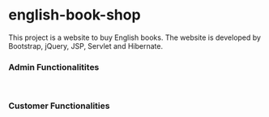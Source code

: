 # english-book-shop
This project is a website to buy English books. The website is developed by Bootstrap, jQuery, JSP, Servlet and Hibernate.
### Admin Functionalitites
<p align="center">
  <img src="blob/a1.png" alt="">
  <img src="blob/a2.png" alt="">
  <img src="blob/book_create.png" alt="">
  <img src="blob/book_edit.png" alt="">
  <img src="blob/order_list.png" alt="">
  <img src="blob/order_detail.png" alt="">
  <img src="blob/order_edit.png" alt="">
  <img src="blob/order_edit_add.png" alt="">
  <img src="blob/order_delete.png" alt="">
  <img src="blob/a2.png" alt="">
</p>


### Customer Functionalities
<p align="center">
  <img src="blob/1.png" alt="">
  <img src="blob/2.png"  alt="">
  <img src="blob/3.png"  alt="">
  <img src="blob/4.png"  alt="">
  <img src="blob/5.png"  alt="">
  <img src="blob/6.png"  alt="">
  <img src="blob/7.png"  alt="">
  <img src="blob/8.png" alt="">
  <img src="blob/9.png"  alt="">
</p>
